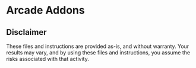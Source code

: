 # Arcade Addons

## Disclaimer
These files and instructions are provided as-is, and without warranty. Your results may vary, and by using these files and instructions, you assume the risks associated with that activity. 